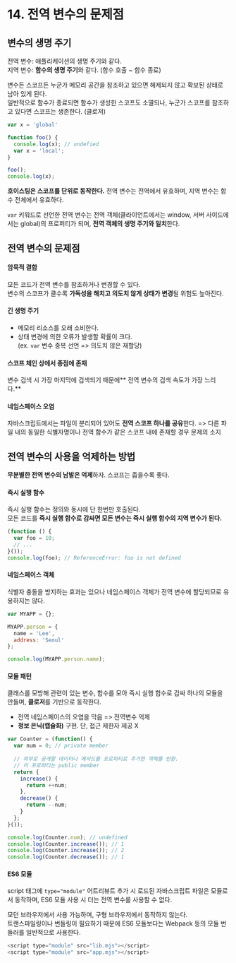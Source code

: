 # 14. 전역 변수의 문제점
## 변수의 생명 주기
전역 변수: 애플리케이션의 생명 주기와 같다.    
지역 변수: **함수의 생명 주기**와 같다. (함수 호출 ~ 함수 종료)    
        
변수든 스코프든 누군가 메모리 공간을 참조하고 있으면 해제되지 않고 확보된 상태로 남아 있게 된다.    
일반적으로 함수가 종료되면 함수가 생성한 스코프도 소멸되나, 누군가 스코프를 참조하고 있다면 스코프는 생존한다. (클로저)    
    
```js
var x = 'global'

function foo() {
  console.log(x); // undefied
  var x = 'local';
}

foo();
console.log(x);
```
**호이스팅은 스코프를 단위로 동작한다.** 전역 변수는 전역에서 유효하며, 지역 변수는 함수 전체에서 유효하다.    
    
`var` 키워드로 선언한 전역 변수는 전역 객체(클라이언트에서는 window, 서버 사이드에서는 global)의 프로퍼티가 되며, **전역 객체의 생명 주기와 일치**한다.    
## 전역 변수의 문제점
#### 암묵적 결합
모든 코드가 전역 변수를 참조하거나 변경할 수 있다.    
변수의 스코프가 클수록 **가독성을 해치고 의도치 않게 상태가 변경**될 위험도 높아진다.    
#### 긴 생명 주기
- 메모리 리소스를 오래 소비한다.    
- 상태 변경에 의한 오류가 발생할 확률이 크다.    
(ex. `var` 변수 중복 선언 => 의도치 않은 재할당)    
#### 스코프 체인 상에서 종점에 존재
변수 검색 시 가장 마지막에 검색되기 때문에** 전역 변수의 검색 속도가 가장 느리다.**    
#### 네임스페이스 오염
자바스크립트에서는 파일이 분리되어 있어도 **전역 스코프 하나를 공유**한다. => 다른 파일 내의 동일한 식별자명이나 전역 함수가 같은 스코프 내에 존재할 경우 문제의 소지    
## 전역 변수의 사용을 억제하는 방법
**무분별한 전역 변수의 남발은 억제**하자. 스코프는 좁을수록 좋다.    
#### 즉시 실행 함수
즉시 실행 함수는 정의와 동시에 단 한번만 호출된다.    
모든 코드를 **즉시 실행 함수로 감싸면 모든 변수는 즉시 실행 함수의 지역 변수가 된다.**    
```js    
(function () {
  var foo = 10;
  // ...
}());
console.log(foo); // ReferenceError: foo is not defined
```
#### 네임스페이스 객체
식별자 충돌을 방지하는 효과는 있으나 네임스페이스 객체가 전역 변수에 할당되므로 유용하지는 않다.    
```js
var MYAPP = {};

MYAPP.person = {
  name = 'Lee',
  address: 'Seoul'
};

console.log(MYAPP.person.name);
```
#### 모듈 패턴
클래스를 모방해 관련이 있는 변수, 함수를 모아 즉시 실행 함수로 감싸 하나의 모듈을 만들며, **클로저**를 기반으로 동작한다.    
- 전역 네임스페이스의 오염을 막음 => 전역변수 억제    
- **정보 은닉(캡슐화)** 구현. 단, 접근 제한자 제공 X    
```js
var Counter = (function() {
  var num = 0; // private member
  
  // 외부로 공개할 데이터나 메서드를 프로퍼티로 추가한 객체를 반환.
  // 이 프로퍼티는 public member
  return { 
    increase() {
      return ++num;
    },
    decrease() {
      return --num;
    }
  };
}());

console.log(Counter.num); // undefined
console.log(Counter.increase()); // 1
console.log(Counter.increase()); // 2
console.log(Counter.decrease()); // 1
```

#### ES6 모듈
script 태그에 `type="module"` 어트리뷰트 추가 시 로드된 자바스크립트 파일은 모듈로서 동작하며, ES6 모듈 사용 시 더는 전역 변수를 사용할 수 없다.    
    
모던 브라우저에서 사용 가능하며, 구형 브라우저에서 동작하지 않는다.    
트랜스파일링이나 번들링이 필요하기 때문에 ES6 모듈보다는 Webpack 등의 모듈 번들러를 일반적으로 사용한다.    
```js
<script type="module" src="lib.mjs"></script>
<script type="module" src="app.mjs"></script>
